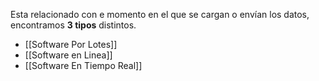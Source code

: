 Esta relacionado con e momento en el que se cargan o envían los datos, encontramos **3 tipos** distintos.

* [[Software Por Lotes]]
* [[Software en Linea]]
* [[Software En Tiempo Real]]